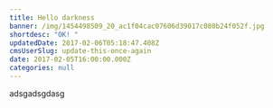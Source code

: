 ```yaml
---
title: Hello darkness
banner: /img/1454498509_20_ac1f04cac07606d39017c080b24f052f.jpg
shortdesc: "OK! "
updatedDate: 2017-02-06T05:18:47.408Z
cmsUserSlug: update-this-once-again
date: 2017-02-05T16:00:00.000Z
categories: null
---
```


adsgadsgdasg